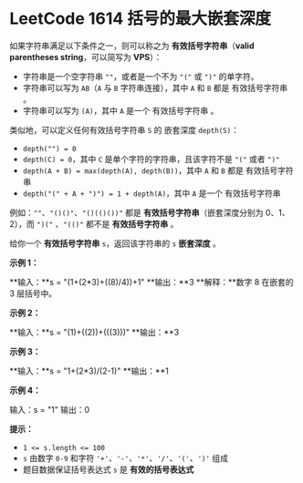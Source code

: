 # LeetCode 1614 括号的最大嵌套深度

如果字符串满足以下条件之一，则可以称之为 **有效括号字符串**（**valid parentheses string**，可以简写为 **VPS**）：

- 字符串是一个空字符串 `""`，或者是一个不为 `"("` 或 `")"` 的单字符。
- 字符串可以写为 `AB`（`A` 与 `B` 字符串连接），其中 `A` 和 `B` 都是 有效括号字符串 。
- 字符串可以写为 `(A)`，其中 `A` 是一个 有效括号字符串 。

类似地，可以定义任何有效括号字符串 `S` 的 嵌套深度 `depth(S)`：

- `depth("") = 0`
- `depth(C) = 0`，其中 `C` 是单个字符的字符串，且该字符不是 `"("` 或者 `")"`
- `depth(A + B) = max(depth(A), depth(B))`，其中 `A` 和 `B` 都是 有效括号字符串
- `depth("(" + A + ")") = 1 + depth(A)`，其中 `A` 是一个 有效括号字符串

例如：`""`、`"()()"`、`"()(()())"` 都是 **有效括号字符串**（嵌套深度分别为 0、1、2），而 `")("` 、`"(()"` 都不是 **有效括号字符串** 。

给你一个 **有效括号字符串** `s`，返回该字符串的 `s` **嵌套深度** 。

**示例 1：**

**输入：**s = "(1+(2\*3)+((8)/4))+1"
**输出：**3
**解释：**数字 8 在嵌套的 3 层括号中。

**示例 2：**

**输入：**s = "(1)+((2))+(((3)))"
**输出：**3

**示例 3：**

**输入：**s = "1+(2\*3)/(2-1)"
**输出：**1

**示例 4：**

输入：s = "1"
输出：0

**提示：**

- `1 <= s.length <= 100`
- `s` 由数字 `0-9` 和字符 `'+'`、`'-'`、`'*'`、`'/'`、`'('`、`')'` 组成
- 题目数据保证括号表达式 `s` 是 **有效的括号表达式**
